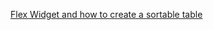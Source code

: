 
[Flex Widget and how to create a sortable table](https://www.youtube.com/watch?v=DYixlKNU4hg&t=3193s)